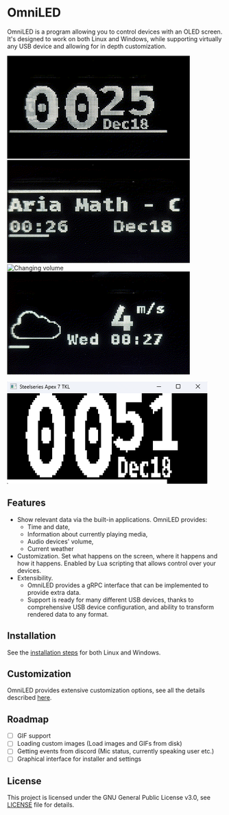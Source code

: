 # OmniLED

OmniLED is a program allowing you to control devices with an OLED screen. It's designed to work
on both Linux and Windows, while supporting virtually any USB device and allowing for in depth
customization.

![Time and date](docs/images/clock.gif "Time and date")
![Currently playing media](docs/images/music.gif "Currently playing media")
![Changing volume](docs/images/volume.gif "Changing volume")
![Current Weather](docs/images/weather.gif "Current weather")

![Emulator](docs/images/emulator.png "Emulator")

## Features

- Show relevant data via the built-in applications. OmniLED provides:
    - Time and date,
    - Information about currently playing media,
    - Audio devices' volume,
    - Current weather
- Customization. Set what happens on the screen, where it happens and how it happens. Enabled by
  Lua scripting that allows control over your devices.
- Extensibility.
    - OmniLED provides a gRPC interface that can be implemented to provide extra data.
    - Support is ready for many different USB devices, thanks to comprehensive USB device
      configuration, and ability to transform rendered data to any format.

## Installation

See the [installation steps](docs/install.md) for both Linux and Windows.

## Customization

OmniLED provides extensive customization options, see all the details
described [here](docs/customization.md).

## Roadmap

- [ ] GIF support
- [ ] Loading custom images (Load images and GIFs from disk)
- [ ] Getting events from discord (Mic status, currently speaking user etc.)
- [ ] Graphical interface for installer and settings

## License

This project is licensed under the GNU General Public License v3.0, see [LICENSE](LICENSE) file for details.
